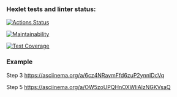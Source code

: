 ### Hexlet tests and linter status:
[![Actions Status](https://github.com/juliastetskaya/python-project-lvl2/workflows/hexlet-check/badge.svg)](https://github.com/juliastetskaya/python-project-lvl2/actions)

[![Maintainability](https://api.codeclimate.com/v1/badges/ffe87b1eecf3197ea254/maintainability)](https://codeclimate.com/github/juliastetskaya/python-project-lvl2/maintainability)

[![Test Coverage](https://api.codeclimate.com/v1/badges/ffe87b1eecf3197ea254/test_coverage)](https://codeclimate.com/github/juliastetskaya/python-project-lvl2/test_coverage)

### Example
Step 3 https://asciinema.org/a/6cz4NRavmFfd6zuP2ynnIDcVq

Step 5 https://asciinema.org/a/OW5zoUPQHnOXWIiAlzNGKVsaQ